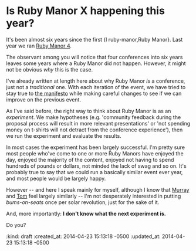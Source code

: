 Is Ruby Manor X happening this year?
====================================

It's been almost six years since the first {l ruby-manor,Ruby Manor}. Last year we ran [Ruby Manor 4](http://rubymanor.org/4/).

The observant among you will notice that four conferences into six years leaves some years where a Ruby Manor did not happen. However, it might not be obvious *why* this is the case.

I've already written at length here about why Ruby Manor *is* a conference, just not a *traditional* one. With each iteration of the event, we have tried to stay true to [the manifesto](http://rubymanor.org/#manifesto) while making careful changes to see if we can improve on the previous event.

As I've said before, the right way to think about Ruby Manor is as an *experiment*. We make hypotheses (e.g. 'community feedback during the proposal process will result in more relevant presentations' or 'not spending money on t-shirts will not detract from the conference experience'), then we run the experiment and evaluate the results.

In most cases the experiment has been largely successful. I'm pretty sure most people who've come to one or more Ruby Manors have enjoyed the day, enjoyed the majority of the content, enjoyed not having to spend hundreds of pounds or dollars, not minded the lack of swag and so on. It's probably true to say that we could run a basically similar event ever year, and most people would be largely happy.

However -- and here I speak mainly for myself, although I know that [Murray](http://hlame.com) and [Tom](http://codon.com) feel largely similarly -- I'm not desperately interested in putting *bums-on-seats* once per solar revolution, just for the sake of it.

And, more importantly: **I don't know what the next experiment is.**

Do you?



:kind: draft
:created_at: 2014-04-23 15:13:18 -0500
:updated_at: 2014-04-23 15:13:18 -0500
